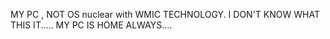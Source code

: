 MY PC , NOT OS nuclear with WMIC TECHNOLOGY. I DON'T KNOW WHAT THIS IT..... MY PC IS HOME ALWAYS.... 
